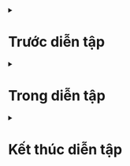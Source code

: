 <details>
<summary><h1>Trước diễn tập</h1></summary>

# Thực hiện cam kết bảo mật thông tin
Tham khảo mẫu cam kết bảo mật thông tin tại [Quyết định 1439/QĐ-BTTTT ngày 26/07/2022](https://admin.vncert.vn/wp-content/uploads/2022/12/QD-Dientapthucchien.pdf)

# Chuẩn bị công cụ
Chuẩn bị danh sách các công cụ để tấn công vào hệ thống:
- Công cụ thăm dò, khảo sát hệ thống: Chuẩn bị các tài khoản Shodan, Censys, Fofa. Công cụ dirsearch, nuclei, nessus, acunetix,...
- Công cụ kiểm thử an toàn thông tin thủ công: BurpSuite, Trình duyệt web firefox, Tiện ích container proxy,...
- Công cụ hỗ trợ khai thác lỗ hổng: SQLMap, NoSQLMap,...

# Chuẩn bị phương án tấn công

*Lưu ý:* Ở giai đoạn chuẩn bị, các đội tấn công chưa được biết mục tiêu của diễn tập thực chiến.

Đội tấn công xác định mục tiêu của cuộc tấn công, nhắm vào 1 trong 3 yếu tố sau:
- Tài nguyên hệ thống: Máy chủ, domain, IP, năng lực lưu trữ, tính toán, mạng,...
- Dữ liệu của hệ thống
- Người dùng, người dân trên hệ thống
- Hoạt động của cơ quan chủ quản trên hệ thống (business)

Từ các mục tiêu trên, đội tấn công thực hiện mô hình hóa cuộc tấn công để đạt được mục đích cuối cùng.

**Ví dụ:** Mục đích của đội tấn công là lấy được toàn bộ dữ liệu của hệ thống:

1. Vạch ra các con đường có thể lấy được dữ liệu của hệ thống: Lỗ hổng SQL Injection, Backup database file, IDOR (thực hiện crawl), Chiếm đoạt tài khoản admin,...

2. Chọn ra một con đường và thực hiện các bước để tìm kiếm lỗ hổng đó, ví dụ: SQL Injection

3. Thực hiện các phương pháp tìm kiếm, phát hiện lỗ hổng SQL Injection

4. Thực hiện khai thác thử nghiệm và khai thác hoàn toàn lỗ hổng SQL Injection

5. Mở rộng phạm vi khai thác từ lỗ hổng SQL Injection trên

# Chuẩn bị nhân sự

Phân công nhiệm vụ các thành viên trong đội dựa trên kỹ năng, kinh nghiệm và sở trường của mỗi cá nhân.

Phân chia nhiệm vụ dựa trên các hệ thống khác nhau, các phương án, các mô hình tấn công khác nhau.

Bảo đảm việc thực hiện tấn công cover được càng nhiều thành phần, chức năng, facing của hệ thống càng có lợi với Redteam.

</details>
<details>
<summary><h1>Trong diễn tập</h1></summary>

# Tuân thủ Nội quy diễn tập
Đội tấn công cần tuân thủ nội quy và cách thức tấn công, sử dụng công cụ, các loại tấn công được phép và bảo đảm bảo mật dữ liệu được quy định tại Nội quy của diễn tập.

# Thực hiện tấn công vào mục tiêu diễn tập
Các đội tấn công thực hiện tấn công vào hệ thống mục tiêu diễn tập dựa trên phương án đã thiết lập trước đó hoặc có thể tấn công tự do vào hệ thống diễn tập để tìm kiếm lỗ hổng

**Mỗi lỗ hổng được tìm thấy**
Các đội Redteam cần chụp hình ảnh cách khai thác lỗ hổng, chụp hình ảnh về tác động của lỗ hổng vào hệ thống và diễn giải được tác động của lỗ hổng này đến hệ thống diễn tập.
Các đội Redteam cần báo cáo lỗ hổng này về BTC để BTC nắm được tình hình tấn công và thông báo, chúc mừng tới toàn thể hội nghị.
Các đội Redteam cần xác định đúng mức độ ảnh hưởng của Lỗ hổng đánh giá dựa trên 3 tiêu chí về Tài nguyên hệ thống, Dữ liệu và Người dùng.

**Sau khi phát hiện lỗ hổng**
Thông báo với BTC về việc phát hiện và có hình ảnh chứng minh, việc này là cơ sở để BTC và BGK đánh giá thứ hạng các đội Redteam dựa trên thời gian phát hiện lỗ hổng.
Các đội có thể tìm kiếm con đường khác để vào hệ thống, nhằm mục tiêu phát hiện càng nhiều lỗ hổng càng tốt và càng nhiều điểm, nhằm giữ và tăng thứ hạng của đội mình.

# Phối hợp với Ban tổ chức về các vấn đề của diễn tập
Trong thời gian diễn ra diễn tập thực chiến, các đội Redteam có thể gặp khó khăn, trục trặc khi sử dụng các chức năng của hệ thống (ví dụ: Chức năng Đăng ký không hoạt động hoặc Trang web không thể truy cập được, hoặc đã bị chặn IP bởi Blueteam), với các trường hợp này, các đội Redteam có thể gửi yêu cầu tới BTC để BTC điều phối Blueteam thực hiện khắc phục để tạo điều kiện thuận lợi cho các đội tấn công vào hệ thống (trong khuôn khổ diễn tập).

</details>
<details>
<summary><h1>Kết thúc diễn tập</h1></summary>

# Thực hiện báo cáo cuối cùng

Báo cáo cuối cùng thể hiện được và có đầy đủ các tiêu chí chấm điểm được quy định tại Nội quy và gửi về BTC theo đúng quy định.

Báo cáo cuối cùng được thực hiện bởi các đội tấn công cần bao gồm các nội dung sau:

- Khẳng định việc tuân thủ nội quy diễn tập trong toàn bộ thời gian diễn tập diễn ra
- Thông tin tóm tắt về tình hình an toàn thông tin của mục tiêu diễn tập (nhận định chung)
- Danh sách các lỗ hổng và số lượng lỗ hổng theo từng mức độ khác nhau
- Chi tiết từng lỗ hổng bao gồm
  + Số thứ tự
  + Tên lỗ hổng kèm ảnh hưởng của lỗ hổng tới 3 tiếu chí (Tài nguyên hệ thống - máy chủ, dữ liệu, người dùng & người dân);
  + Mô tả sơ qua về chức năng gặp lỗ hổng, Mô tả về lỗ hổng (tại sao tồn tại lỗ hổng này)
  + Mức độ lỗ hổng
  + Chi tiết cách thức khai thác và hình ảnh kèm theo
  + Hướng dẫn chi tiết cách khắc phục (theo tiêu chí được quy định tại nội quy)
  + Hình ảnh bằng chứng về ảnh hưởng của lỗ hổng (ví dụ RCE thì thực hiện được câu lệnh, dữ liệu nhạy cảm thì cần có ảnh chụp chứng minh)
- Đề xuất, góp ý chung về trung hạn và dài hạn, các biện pháp, chính sách tổng quan để nâng cao khả năng bảo đảm an toàn thông tin cho cơ quan chủ quản hệ thống

Sau khi thực hiện báo cáo cuối cùng, các đội redteam thực hiện mã hóa báo cáo với mật khẩu mạnh và gửi cho BTC. Xóa và làm sạch toàn bộ các hình ảnh, bằng chứng, dữ liệu,... liên quan tới hệ thống mục tiêu và liên quan tới diễn tập thực chiến.

</details>
